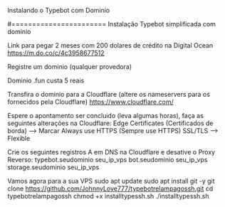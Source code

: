 Instalando o Typebot com Dominio
 
#======================= Instalação Typebot simplificada com dominio

Link para pegar 2 meses com 200 dolares de crédito na Digital Ocean
https://m.do.co/c/4c3958677512

Registre um dominio (qualquer provedora)

Dominio .fun custa 5 reais


Transfira o dominio para a Cloudflare (altere os nameservers para os fornecidos pela Cloudflare)
https://www.cloudflare.com/



Espere o apontamento ser concluido (leva algumas horas), faça as seguintes alterações na Cloudflare:
Edge Certificates (Certificados de borda) --> Marcar Always use HTTPS (Sempre use HTTPS)
SSL/TLS --> Flexible



Crie os seguintes registros A em DNS na Cloudflare e desative o Proxy Reverso:
typebot.seudominio seu_ip_vps
bot.seudominio seu_ip_vps
storage.seudominio seu_ip_vps



Vamos agora para a sua VPS
sudo apt update
sudo apt install git -y
git clone https://github.com/JohnnyLove777/typebotrelampagossh.git
cd typebotrelampagossh
chmod +x installtypessh.sh
./installtypessh.sh

